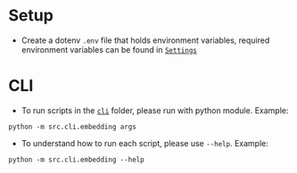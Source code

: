 # Setup
- Create a dotenv `.env` file that holds environment variables, 
required environment variables can be found in [`Settings`](src/core/utils/settings.py)
# CLI
- To run scripts in the [`cli`](src/cli) folder, please run with python module. Example:
```commandline
python -m src.cli.embedding args
```
- To understand how to run each script, please use `--help`. Example:
```commandline
python -m src.cli.embedding --help
```